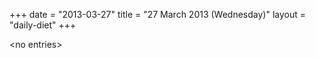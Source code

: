 +++
date = "2013-03-27"
title = "27 March 2013 (Wednesday)"
layout = "daily-diet"
+++


\<no entries\>
